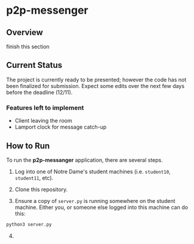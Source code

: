 # p2p-messenger

## Overview
finish this section

## Current Status
The project is currently ready to be presented; however the code has not been finalized for submission. Expect some edits over the next few days before the deadline (12/11).

### Features left to implement
* Client leaving the room
* Lamport clock for message catch-up

## How to Run
To run the **p2p-messanger** application, there are several steps.

1. Log into one of Notre Dame's student machines (i.e. `student10`, `student11`, etc).

2. Clone this repository.

3. Ensure a copy of `server.py` is running somewhere on the student machine. Either you, or someone else logged into this machine can do this:
  ```bash
  python3 server.py
  ```

4. 
